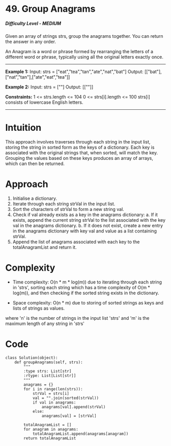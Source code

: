 # 49. Group Anagrams
##### Difficulty Level - MEDIUM

Given an array of strings strs, group the anagrams together. You can return the answer in any order.

An Anagram is a word or phrase formed by rearranging the letters of a different word or phrase, typically using all the original letters exactly once.

---

**Example 1:**
Input: strs = ["eat","tea","tan","ate","nat","bat"]
Output: [["bat"],["nat","tan"],["ate","eat","tea"]]

**Example 2:**
Input: strs = [""]
Output: [[""]]

**Constraints:**
1 <= strs.length <= 104
0 <= strs[i].length <= 100
strs[i] consists of lowercase English letters.


---


# Intuition
This approach involves traverses through each string in the input list, storing the string in sorted form as the keys of a dictionary. Each key is associated with the original strings that, when sorted, will match the key. Grouping the values based on these keys produces an array of arrays, which can then be returned.

# Approach

1. Initialise a dictionary.
2. Iterate through each string strVal in the input list.
3. Sort the characters of strVal to form a new string val.
4. Check if val already exists as a key in the anagrams dictionary:
    a. If it exists, append the current string strVal to the list associated with the key val in the anagrams dictionary.
    b. If it does not exist, create a new entry in the anagrams dictionary with key val and value as a list containing strVal.
5. Append the list of anagrams associated with each key to the totalAnagramList and return it.


# Complexity

- Time complexity:
O(n * m * log(m)) due to iterating through each string in 'strs', sorting each string which has a time complexity of O(m * log(m)), and then checking if the sorted string exists in the dictionary.

- Space complexity:
O(n * m) due to storing of sorted strings as keys and lists of strings as values.

where 'n' is the number of strings in the input list 'strs' and 'm' is the maximum length of any string in 'strs' 


# Code

```
class Solution(object):
    def groupAnagrams(self, strs):
        """
        :type strs: List[str]
        :rtype: List[List[str]]
        """
        anagrams = {}
        for i in range(len(strs)):
            strVal = strs[i]
            val = "".join(sorted(strVal))
            if val in anagrams: 
                anagrams[val].append(strVal)
            else:
                anagrams[val] = [strVal]
        
        totalAnagramList = []
        for anagram in anagrams:
            totalAnagramList.append(anagrams[anagram])
        return totalAnagramList
```